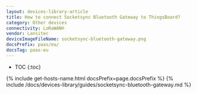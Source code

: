 ```yaml
---
layout: devices-library-article
title: How to connect Socketsync Bluetooth Gateway to ThingsBoard?
category: Other devices
connectivity: LoRaWAN®
vendor: Lansitec
deviceImageFileName: socketsync-bluetooth-gateway.png
docsPrefix: paas/eu/
docsTag: paas-eu
---
```


* TOC
{:toc}

{% include get-hosts-name.html docsPrefix=page.docsPrefix %}
{% include /docs/devices-library/guides/socketsync-bluetooth-gateway.md %}

